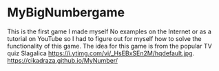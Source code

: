 # MyBigNumbergame
This is the first game I made myself
No examples on the Internet or as a tutorial on YouTube so I had to figure out for myself how to solve the functionality of this game.
The idea for this game is from the popular TV quiz Slagalica https://i.ytimg.com/vi/_HsEBxSEn2M/hqdefault.jpg.
https://cikadraza.github.io/MyNumber/
